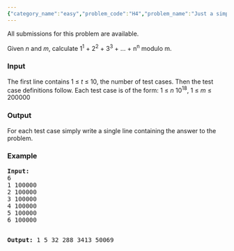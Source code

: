 ```yaml
---
{"category_name":"easy","problem_code":"H4","problem_name":"Just a simple sum","languages_supported":{"0":"C","1":"CPP14","2":"JAVA","3":"PYTH","4":"PYTH 3.5","5":"PYPY","6":"CS2","7":"PAS fpc","8":"PAS gpc","9":"RUBY","10":"PHP","11":"GO","12":"NODEJS","13":"HASK","14":"rust","15":"SCALA","16":"swift","17":"D","18":"PERL","19":"FORT","20":"WSPC","21":"ADA","22":"CAML","23":"ICK","24":"BF","25":"ASM","26":"CLPS","27":"PRLG","28":"ICON","29":"SCM qobi","30":"PIKE","31":"ST","32":"NICE","33":"LUA","34":"BASH","35":"NEM","36":"LISP sbcl","37":"LISP clisp","38":"SCM guile","39":"TCL","40":"kotlin","41":"TEXT","42":"SCM chicken","43":"CLOJ","44":"COB","45":"FS"},"max_timelimit":"2.13807 - 17.1046","source_sizelimit":50000,"problem_author":"admin","problem_tester":null,"date_added":"15-09-2009","tags":{"0":"admin"},"time":{"view_start_date":1255253400,"submit_start_date":1255253400,"visible_start_date":1255253400,"end_date":1735669800},"is_direct_submittable":false,"layout":"problem"}
---
```

<span class="solution-visible-txt">All submissions for this problem are available.</span><p>Given <var>n</var> and <var>m</var>, calculate 1<sup>1</sup> +  2<sup>2</sup> + 3<sup>3</sup> + ... + n<sup>n</sup> modulo m.</p>
<h3>Input</h3>
<p>The first line contains 1 &#8804; <var>t</var> &#8804; 10, the number of test cases. Then the test case definitions follow. Each test case is of the form: 1 &#8804; <var>n</var> 10<sup>18</sup>, 1 &#8804; <var>m</var> &#8804; 200000</p>
<h3>Output</h3>
<p>For each test case simply write a single line containing the answer to the problem.</p>
<h3>Example</h3>
<pre><strong>Input:</strong>
6
1 100000
2 100000
3 100000
4 100000
5 100000
6 100000

<strong>Output:</strong>
1
5
32
288
3413
50069
</pre>